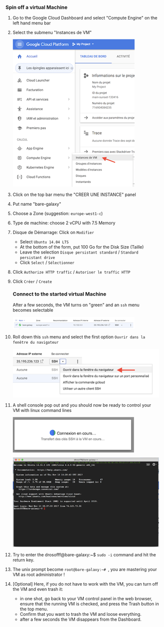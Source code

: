 ### Spin off a virtual Machine
1. Go to the Google Cloud Dashboard and select "Compute Engine" on the left hand menu bar
2. Select the submenu "Instances de VM"

    ![Instances](images/IntancesVM.png)

3. Click on the top bar menu the "CREER UNE INSTANCE" panel
4. Put name "bare-galaxy"
5. Choose a Zone (suggestion: `europe-west1-c`)
6. Type de machine: choose 2 vCPU with 7.5 Memory
7. Disque de Démarrage: Click on `Modifier`
    - Select `Ubuntu 14.04 LTS`
    - At the bottom of the form, put 100 Go for the Disk Size (Taille)
    - Leave the selection `Disque persistant standard` / `Standard persistant drive`
    - Click `Select` / `Sélectionner`
8. Click `Authorize HTTP traffic` / `Autoriser le traffic HTTP`
9. Click `Créer` / `Create`

    ### Connect to the started virtual Machine
    After a few seconds, the VM turns on "green" and an `ssh` menu becomes selectable

    ![Running instance](images/Running_instance.png)

10. Roll down this `ssh` menu and select the first option `Ouvrir dans la fenêtre du navigateur`

    ![Select ssh session in browser](images/Select_ssh_option.png)

11. A shell console pop out and you should now be ready to control your VM with linux command lines

    ![OpenningSSH](images/OpeningSSHconnection.png)

    ![OpenningSSH](images/SSHConsole.png)

12. Try to enter the drosofff@bare-galaxy:~$ `sudo -i` command and hit the return key.
13. The unix prompt become `root@bare-galaxy:~# `, you are mastering your VM as root administrator !
14. [Optional] Here, if you do not have to work with the VM, you can turn off the VM and even trash it:
    - in one shot, go back to your VM control panel in the web browser, ensure that the running VM is checked, and press the Trash button in the top menu.
    - Confirm that you want to trash the VM and loose everything.
    - after a few seconds the VM disappears from the Dashboard.
